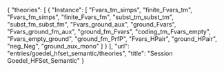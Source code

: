 {
    "theories": [
        {
            "Instance": [
                "Fvars_tm_simps",
                "finite_Fvars_tm",
                "Fvars_fm_simps",
                "finite_Fvars_fm",
                "subst_tm_subst_tm",
                "subst_fm_subst_fm",
                "Fvars_ground_aux",
                "ground_Fvars",
                "Fvars_ground_fm_aux",
                "ground_fm_Fvars",
                "coding_tm_Fvars_empty",
                "Fvars_empty_ground",
                "ground_fm_PrfP",
                "Fvars_HPair",
                "ground_HPair",
                "neg_Neg",
                "ground_aux_mono"
            ]
        }
    ],
    "url": "entries/goedel_hfset_semantic/theories",
    "title": "Session Goedel_HFSet_Semantic"
}